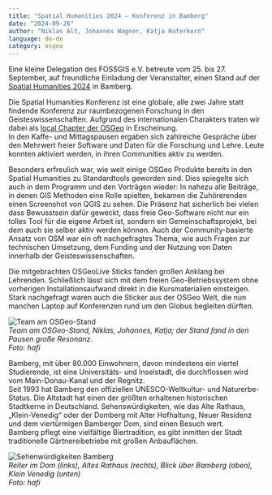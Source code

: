 ```yaml
---
title: "Spatial Humanities 2024 – Konferenz in Bamberg"
date: "2024-09-26"
author: "Niklas Alt, Johannes Wagner, Katja Haferkorn"
language: de-de
category: osgeo
---
```


Eine kleine Delegation des FOSSGIS e.V. betreute vom 25. bis 27. September, auf freundliche Einladung der Veranstalter, einen Stand auf der [Spatial Humanities 2024](https://spathum.uni-bamberg.de/) in Bamberg. 

Die Spatial Humanities Konferenz ist eine globale, alle zwei Jahre statt findende Konferenz zur raumbezogenen Forschung in den Geisteswissenschaften. Aufgrund des internationalen Charakters traten wir dabei als [local Chapter der OSGeo](https://www.osgeo.org/local-chapters/fossgis-e-v/) in Erscheinung.     
In den Kaffe- und Mittagspausen ergaben sich zahlreiche Gespräche über den Mehrwert freier Software und Daten für die Forschung und Lehre. Leute konnten aktiviert werden, in ihren Communities aktiv zu werden. 

Besonders erfreulich war, wie weit einige OSGeo Produkte bereits in den Spatial Humanities zu Standardtools geworden sind. Dies spiegelte sich auch in dem Programm und den Vorträgen wieder: In nahezu alle Beiträge, in denen GIS Methoden eine Rolle spielten, bekamen die Zuhörerenden einen Screenshot von QGIS zu sehen. Die Präsenz hat sicherlich bei vielen dass Bewusstsein dafür geweckt, dass freie Geo-Software nicht nur ein tolles Tool für die eigene Arbeit ist, sondern ein Gemeinschaftsprojekt, bei dem auch sie selber aktiv werden können. Auch der Community-basierte Ansatz von OSM war ein oft nachgefragtes Thema, wie auch Fragen zur technischen Umsetzung, dem Funding und der Nutzung von Daten innerhalb der Geisteswissenschaften.

Die mitgebrachten OSGeoLive Sticks fanden großen Anklang bei Lehrenden. Schließlich lässt sich mit dem freien Geo-Betriebssystem ohne vorherigen Installationsaufwand direkt in die Kursmaterialien einsteigen. Stark nachgefragt waren auch die Sticker aus der OSGeo Welt, die nun manchen Laptop auf Konferenzen rund um den Globus begleiten dürften.

![Team am OSGeo-Stand](/news/images/2024-09-26_OSGeo-Stand_SpatHum.png)    
*Team am OSGeo-Stand, Niklas, Johannes, Katja; der Stand fand in den Pausen große Resonanz.   
Foto: hafi*

Bamberg, mit über 80.000 Einwohnern, davon mindestens ein viertel Studierende, ist eine Universitäts- und Inselstadt, die durchflossen wird vom Main-Donau-Kanal und der Regnitz.    
Seit 1993 hat Bamberg den offiziellen UNESCO-Weltkultur- und Naturerbe-Status.
Die Altstadt hat einen der größten erhaltenen historischen Stadtkerne in Deutschland. Sehenswürdigkeiten, wie das Alte Rathaus, „Klein-Venedig“ oder der Domberg mit Alter Hofhaltung, Neuer Residenz und dem viertürmigen Bamberger Dom, sind einen Besuch wert.    
Bamberg pflegt eine vielfältige Biertradition, es gibt inmitten der Stadt traditionelle Gärtnereibetriebe mit großen Anbauflächen.

![Sehenwürdigkeiten Bamberg](/news/images/2024-09-26_Bamberg.png)   
*Reiter im Dom (links), Altes Rathaus (rechts), Blick über Bamberg (oben), Klein Venedig (unten)   
Foto: hafi*
 


